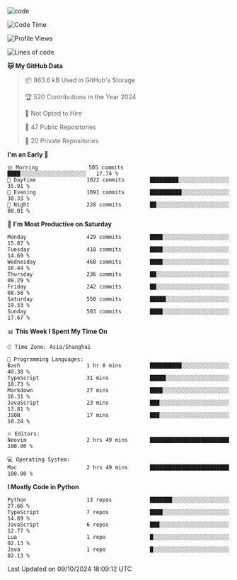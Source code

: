 
<!--
**liuyaanng/liuyaanng** is a ✨ _special_ ✨ repository because its `README.md` (this file) appears on your GitHub profile.

Here are some ideas to get you started:

- 🔭 I’m currently working on ...
- 🌱 I’m currently learning ...
- 👯 I’m looking to collaborate on ...
- 🤔 I’m looking for help with ...
- 💬 Ask me about ...
- 📫 How to reach me: ...
- 😄 Pronouns: ...
- ⚡ Fun fact: ...
-->


![code](https://cdn.jsdelivr.net/gh/liuyaanng/liuyaanng@1.0/code.gif) 

<!--START_SECTION:waka-->
![Code Time](http://img.shields.io/badge/Code%20Time-903%20hrs%208%20mins-blue)

![Profile Views](http://img.shields.io/badge/Profile%20Views-0-blue)

![Lines of code](https://img.shields.io/badge/From%20Hello%20World%20I%27ve%20Written-14.8%20million%20lines%20of%20code-blue)

**🐱 My GitHub Data** 

> 📦 863.6 kB Used in GitHub's Storage 
 > 
> 🏆 520 Contributions in the Year 2024
 > 
> 🚫 Not Opted to Hire
 > 
> 📜 47 Public Repositories 
 > 
> 🔑 20 Private Repositories 
 > 
**I'm an Early 🐤** 

```text
🌞 Morning                505 commits         ████░░░░░░░░░░░░░░░░░░░░░   17.74 % 
🌆 Daytime                1022 commits        █████████░░░░░░░░░░░░░░░░   35.91 % 
🌃 Evening                1091 commits        ██████████░░░░░░░░░░░░░░░   38.33 % 
🌙 Night                  228 commits         ██░░░░░░░░░░░░░░░░░░░░░░░   08.01 % 
```
📅 **I'm Most Productive on Saturday** 

```text
Monday                   429 commits         ████░░░░░░░░░░░░░░░░░░░░░   15.07 % 
Tuesday                  418 commits         ████░░░░░░░░░░░░░░░░░░░░░   14.69 % 
Wednesday                468 commits         ████░░░░░░░░░░░░░░░░░░░░░   16.44 % 
Thursday                 236 commits         ██░░░░░░░░░░░░░░░░░░░░░░░   08.29 % 
Friday                   242 commits         ██░░░░░░░░░░░░░░░░░░░░░░░   08.50 % 
Saturday                 550 commits         █████░░░░░░░░░░░░░░░░░░░░   19.33 % 
Sunday                   503 commits         ████░░░░░░░░░░░░░░░░░░░░░   17.67 % 
```


📊 **This Week I Spent My Time On** 

```text
🕑︎ Time Zone: Asia/Shanghai

💬 Programming Languages: 
Bash                     1 hr 8 mins         ██████████░░░░░░░░░░░░░░░   40.30 % 
TypeScript               31 mins             █████░░░░░░░░░░░░░░░░░░░░   18.73 % 
Markdown                 27 mins             ████░░░░░░░░░░░░░░░░░░░░░   16.31 % 
JavaScript               23 mins             ███░░░░░░░░░░░░░░░░░░░░░░   13.81 % 
JSON                     17 mins             ███░░░░░░░░░░░░░░░░░░░░░░   10.24 % 

🔥 Editors: 
Neovim                   2 hrs 49 mins       █████████████████████████   100.00 % 

💻 Operating System: 
Mac                      2 hrs 49 mins       █████████████████████████   100.00 % 
```

**I Mostly Code in Python** 

```text
Python                   13 repos            ███████░░░░░░░░░░░░░░░░░░   27.66 % 
TypeScript               7 repos             ████░░░░░░░░░░░░░░░░░░░░░   14.89 % 
JavaScript               6 repos             ███░░░░░░░░░░░░░░░░░░░░░░   12.77 % 
Lua                      1 repo              █░░░░░░░░░░░░░░░░░░░░░░░░   02.13 % 
Java                     1 repo              █░░░░░░░░░░░░░░░░░░░░░░░░   02.13 % 
```




 Last Updated on 09/10/2024 18:09:12 UTC
<!--END_SECTION:waka-->
